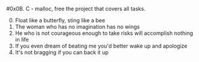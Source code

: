 #0x0B. C - malloc, free the project that covers all tasks.

0. Float like a butterfly, sting like a bee 
1. The woman who has no imagination has no wings 
2. He who is not courageous enough to take risks will accomplish nothing in life 
3. If you even dream of beating me you'd better wake up and apologize 
4. It's not bragging if you can back it up 

